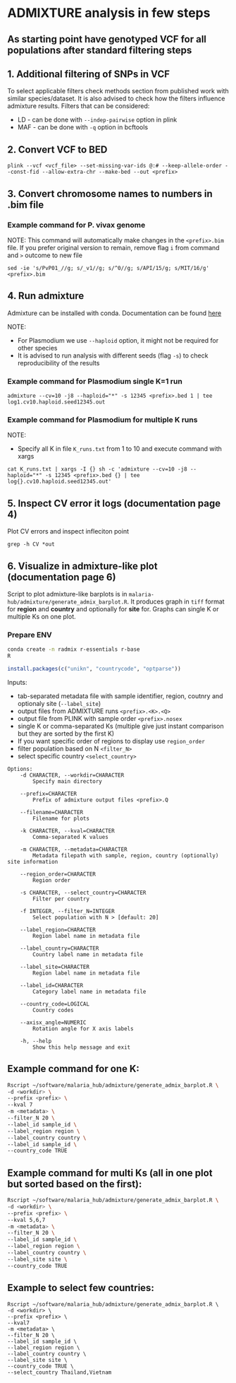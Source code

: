 # ADMIXTURE analysis in few steps

## As starting point have genotyped VCF for all populations after standard filtering steps

## 1. Additional filtering of SNPs in VCF
To select applicable filters check methods section from published work with similar species/dataset.
It is also advised to check how the filters influence admixture results.
Filters that can be considered:
* LD - can be done with `--indep-pairwise` option in plink
* MAF - can be done with `-q` option in bcftools

## 2. Convert VCF to BED

```
plink --vcf <vcf_file> --set-missing-var-ids @:# --keep-allele-order --const-fid --allow-extra-chr --make-bed --out <prefix>
```

## 3. Convert chromosome names to numbers in .bim file
### Example command for P. vivax genome
NOTE: This command will automatically make changes in the `<prefix>.bim` file.
If you prefer original version to remain, remove flag `i` from command and `>` outcome to new file

```
sed -ie 's/PvP01_//g; s/_v1//g; s/^0//g; s/API/15/g; s/MIT/16/g' <prefix>.bim
```

## 4. Run admixture
Admixture can be installed with conda. Documentation can be found [here](https://vcru.wisc.edu/simonlab/bioinformatics/programs/admixture/admixture-manual.pdf)

NOTE:
* For Plasmodium we use `--haploid` option, it might not be required for other species
* It is advised to run analysis with different seeds (flag `-s`) to check reproducibility of the results

### Example command for Plasmodium single K=1 run
```
admixture --cv=10 -j8 --haploid="*" -s 12345 <prefix>.bed 1 | tee log1.cv10.haploid.seed12345.out
```
### Example command for Plasmodium for multiple K runs
NOTE:
* Specify all K in file `K_runs.txt` from 1 to 10 and execute command with xargs
```
cat K_runs.txt | xargs -I {} sh -c 'admixture --cv=10 -j8 --haploid="*" -s 12345 <prefix>.bed {} | tee log{}.cv10.haploid.seed12345.out'
```

## 5. Inspect CV error it logs (documentation page 4)
Plot CV errors and inspect infleciton point
```
grep -h CV *out
```

## 6. Visualize in admixture-like plot (documentation page 6)
Script to plot admixture-like barplots is in `malaria-hub/admixture/generate_admix_barplot.R`. It produces graph in `tiff` format for __region__ and __country__ and optionally for __site__ for. Graphs can single K or multiple Ks on one plot.

### Prepare ENV
```bash
conda create -n radmix r-essentials r-base
R
```
```r
install.packages(c("unikn", "countrycode", "optparse"))
```


Inputs:
* tab-separated metadata file with sample identifier, region, coutnry and optionaly site (`--label_site`)
* output files from ADMIXTURE runs `<prefix>.<K>.<Q>`
* output file from PLINK with sample order `<prefix>.nosex`
* single K or comma-separated Ks (multiple give just instant comparison but they are sorted by the first K)
* If you want specific order of regions to display use `region_order`
* filter population based on N `<filter_N>`
* select specific country `<select_country>`


```
Options:
	-d CHARACTER, --workdir=CHARACTER
		Specify main directory

	--prefix=CHARACTER
		Prefix of admixture output files <prefix>.Q

	--filename=CHARACTER
		Filename for plots

	-k CHARACTER, --kval=CHARACTER
		Comma-separated K values

	-m CHARACTER, --metadata=CHARACTER
		Metadata filepath with sample, region, country (optionally) site information

	--region_order=CHARACTER
		Region order

	-s CHARACTER, --select_country=CHARACTER
		Filter per country

	-f INTEGER, --filter_N=INTEGER
		Select population with N > [default: 20]

	--label_region=CHARACTER
		Region label name in metadata file

	--label_country=CHARACTER
		Country label name in metadata file

	--label_site=CHARACTER
		Region label name in metadata file

	--label_id=CHARACTER
		Category label name in metadata file

	--country_code=LOGICAL
		Country codes

	--axisx_angle=NUMERIC
		Rotation angle for X axis labels

	-h, --help
		Show this help message and exit
```

## Example command for one K:

```bash
Rscript ~/software/malaria_hub/admixture/generate_admix_barplot.R \
-d <workdir> \
--prefix <prefix> \
--kval 7
-m <metadata> \
--filter_N 20 \
--label_id sample_id \
--label_region region \
--label_country country \
--label_id sample_id \
--country_code TRUE
```

## Example command for multi Ks (all in one plot but sorted based on the first):

```bash
Rscript ~/software/malaria_hub/admixture/generate_admix_barplot.R \
-d <workdir> \
--prefix <prefix> \
--kval 5,6,7 
-m <metadata> \
--filter_N 20 \
--label_id sample_id \
--label_region region \
--label_country country \
--label_site site \
--country_code TRUE
```

## Example to select few countries:
```
Rscript ~/software/malaria_hub/admixture/generate_admix_barplot.R \
-d <workdir> \
--prefix <prefix> \
--kval7 
-m <metadata> \
--filter_N 20 \
--label_id sample_id \
--label_region region \
--label_country country \
--label_site site \
--country_code TRUE \
--select_country Thailand,Vietnam
```
